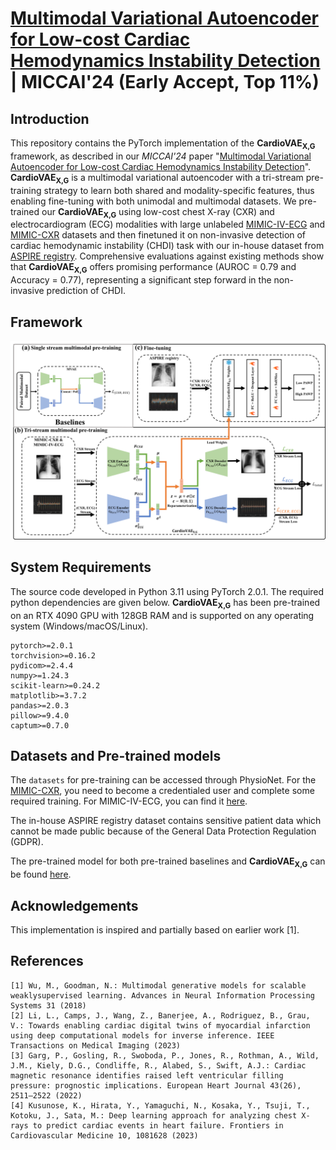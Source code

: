 # [Multimodal Variational Autoencoder for Low-cost Cardiac Hemodynamics Instability Detection](https://doi.org/10.48550/arXiv.2403.13658) | MICCAI'24 (Early Accept, Top 11%)

## Introduction
This repository contains the PyTorch implementation of the **CardioVAE<sub>X,G</sub>** framework, as described in our *MICCAI'24* paper "[Multimodal Variational Autoencoder for Low-cost Cardiac Hemodynamics Instability Detection](https://arxiv.org/abs/2403.13658)". **CardioVAE<sub>X,G</sub>** is a multimodal variational autoencoder with a tri-stream pre-training strategy to learn both shared and modality-specific features, thus enabling fine-tuning with both unimodal and multimodal datasets. We pre-trained our **CardioVAE<sub>X,G</sub>** using low-cost chest X-ray (CXR) and electrocardiogram (ECG) modalities with large unlabeled [MIMIC-IV-ECG](https://physionet.org/content/mimic-iv-ecg/1.0/) and [MIMIC-CXR](https://physionet.org/content/mimic-cxr/2.0.0/) datasets and then finetuned it on non-invasive detection of cardiac hemodynamic instability (CHDI) task with our in-house dataset from [ASPIRE registry](https://www.hra.nhs.uk/planning-and-improving-research/application-summaries/research-summaries/aspire-registry/). Comprehensive evaluations against existing methods show that **CardioVAE<sub>X,G</sub>** offers promising performance (AUROC = 0.79 and Accuracy = 0.77), representing a significant step forward in the non-invasive prediction of CHDI.

## Framework
![CardioVAE](image/CardioVAE.png)

## System Requirements
The source code developed in Python 3.11 using PyTorch 2.0.1. The required python dependencies are given below. **CardioVAE<sub>X,G</sub>** has been pre-trained on an RTX 4090 GPU with 128GB RAM and is supported on any operating system (Windows/macOS/Linux).

```
pytorch>=2.0.1
torchvision>=0.16.2
pydicom>=2.4.4
numpy>=1.24.3
scikit-learn>=0.24.2
matplotlib>=3.7.2
pandas>=2.0.3
pillow>=9.4.0
captum>=0.7.0
```

## Datasets and Pre-trained models
The `datasets` for pre-training can be accessed through PhysioNet. For the [MIMIC-CXR](https://physionet.org/content/mimic-cxr/2.0.0/), you need to become a credentialed user and complete some required training. For MIMIC-IV-ECG, you can find it [here](https://physionet.org/content/mimic-iv-ecg/1.0/).

The in-house ASPIRE registry dataset contains sensitive patient data which cannot be made public because of the General Data Protection Regulation (GDPR).

The pre-trained model for both pre-trained baselines and **CardioVAE<sub>X,G</sub>** can be found [here](https://drive.google.com/drive/folders/1bGKHCKgdTKWdTw6k5m_lF9BclK_ODUym?usp=sharing).


## Acknowledgements
This implementation is inspired and partially based on earlier work [1].

## References
    [1] Wu, M., Goodman, N.: Multimodal generative models for scalable weaklysupervised learning. Advances in Neural Information Processing Systems 31 (2018)
    [2] Li, L., Camps, J., Wang, Z., Banerjee, A., Rodriguez, B., Grau, V.: Towards enabling cardiac digital twins of myocardial infarction using deep computational models for inverse inference. IEEE Transactions on Medical Imaging (2023)
    [3] Garg, P., Gosling, R., Swoboda, P., Jones, R., Rothman, A., Wild, J.M., Kiely, D.G., Condliffe, R., Alabed, S., Swift, A.J.: Cardiac magnetic resonance identifies raised left ventricular filling pressure: prognostic implications. European Heart Journal 43(26), 2511–2522 (2022)
    [4] Kusunose, K., Hirata, Y., Yamaguchi, N., Kosaka, Y., Tsuji, T., Kotoku, J., Sata, M.: Deep learning approach for analyzing chest X-rays to predict cardiac events in heart failure. Frontiers in Cardiovascular Medicine 10, 1081628 (2023)

